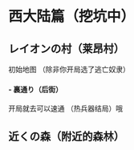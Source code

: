 # 西大陆篇（挖坑中）

## レイオンの村（莱昂村）
初始地图
<span class="hidden">（除非你开局选了逃亡奴隶）</span>

#### - 裏通り（后街）
开局就去可以速通 <span class="hidden">（热兵器结局）</span>哦

## 近くの森（附近的森林）